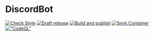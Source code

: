 # DiscordBot
[![Check Style](https://github.com/Mrflatt/DiscordBot/actions/workflows/black.yml/badge.svg)](https://github.com/Mrflatt/DiscordBot/actions/workflows/black.yml)
[![Draft release](https://github.com/Mrflatt/DiscordBot/actions/workflows/drafter.yml/badge.svg)](https://github.com/Mrflatt/DiscordBot/actions/workflows/drafter.yml)
[![Build and publish](https://github.com/Mrflatt/DiscordBot/actions/workflows/release.yml/badge.svg)](https://github.com/Mrflatt/DiscordBot/actions/workflows/release.yml)
[![Snyk Container](https://github.com/Mrflatt/DiscordBot/actions/workflows/snyk.yml/badge.svg)](https://github.com/Mrflatt/DiscordBot/actions/workflows/snyk.yml)
[!["CodeQL"](https://github.com/Mrflatt/DiscordBot/actions/workflows/codeql.yml/badge.svg)](https://github.com/Mrflatt/DiscordBot/actions/workflows/codeql.yml)
